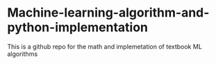# Machine-learning-algorithm-and-python-implementation
This is a github repo for the math and implemetation of textbook ML algorithms
